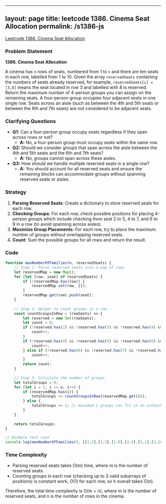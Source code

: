 
---
layout: page
title: leetcode 1386. Cinema Seat Allocation
permalink: /s1386-js
---
[Leetcode 1386. Cinema Seat Allocation](https://algoadvance.github.io/algoadvance/l1386)
### Problem Statement

**1386. Cinema Seat Allocation**

A cinema has `n` rows of seats, numbered from 1 to `n` and there are ten seats in each row, labelled from 1 to 10. Given the array `reservedSeats` containing the numbers of seats already reserved, for example, `reservedSeats[i] = [3,8]` means the seat located in row 3 and labelled with 8 is reserved. Return the maximum number of 4-person groups you can assign on the remaining seats. A four-person group occupies four adjacent seats in one single row. Seats across an aisle (such as between the 4th and 5th seats or between the 6th and 7th seats) are not considered to be adjacent seats.

### Clarifying Questions
- **Q1:** Can a four-person group occupy seats regardless if they span across rows or not?
  - **A:** No, a four-person group must occupy seats within the same row.
- **Q2:** Should we consider groups that span across the aisle between the 4th and 5th seats and the 6th and 7th seats?
  - **A:** No, groups cannot span across these aisles.
- **Q3:** How should we handle multiple reserved seats in a single row?
  - **A:** You should account for all reserved seats and ensure the remaining blocks can accommodate groups without spanning reserved seats or aisles.

### Strategy

1. **Parsing Reserved Seats**: Create a dictionary to store reserved seats for each row.
2. **Checking Groups**: For each row, check possible positions for placing 4-person groups which include checking from seat 2 to 5, 4 to 7, and 6 to 9 in a row (to avoid spanning across aisles).
3. **Maximize Group Placements**: For each row, try to place the maximum number of groups without overlapping reserved seats.
4. **Count**: Sum the possible groups for all rows and return the result.

### Code

```javascript
function maxNumberOfFamilies(n, reservedSeats) {
    // Step 1: Parse reserved seats into a map of rows
    let reservedMap = new Map();
    for (let [row, seat] of reservedSeats) {
        if (!reservedMap.has(row)) {
            reservedMap.set(row, []);
        }
        reservedMap.get(row).push(seat);
    }
    
    // Step 2: Helper to count groups in a row
    const countGroupsInRow = (rowSeats) => {
        let reserved = new Set(rowSeats);
        let count = 0;
        if (!reserved.has(2) && !reserved.has(3) && !reserved.has(4) && !reserved.has(5)) {
            count++;
        }
        if (!reserved.has(4) && !reserved.has(5) && !reserved.has(6) && !reserved.has(7)) {
            count++;
        } else if (!reserved.has(6) && !reserved.has(7) && !reserved.has(8) && !reserved.has(9)) {
            count++;
        }
        return count;
    }
    
    // Step 3: Calculate the number of groups
    let totalGroups = 0;
    for (let i = 1; i <= n; i++) {
        if (reservedMap.has(i)) {
            totalGroups += countGroupsInRow(reservedMap.get(i));
        } else {
            totalGroups += 2; // maximum 2 groups can fit in an untouched row
        }
    }
    
    return totalGroups;
}

// Example test case
console.log(maxNumberOfFamilies(3, [[1,2],[1,3],[1,8],[2,6],[3,1],[3,10]])); // Expected output: 4
```

### Time Complexity

- Parsing reserved seats takes O(m) time, where m is the number of reserved seats.
- Counting groups in each row (checking up to 3 valid subarrays of positions) is constant work, O(1) for each row, so it overall takes O(n).

Therefore, the total time complexity is O(m + n), where m is the number of reserved seats, and n is the number of rows in the cinema.